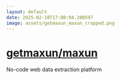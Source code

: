 ```yaml
---
layout: default
date: 2025-02-18T17:08:04.280597
image: assets/getmaxun_maxun_cropped.png
---
```


# [getmaxun/maxun](https://github.com/getmaxun/maxun)

No-code web data extraction platform
